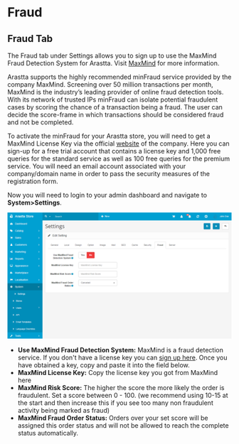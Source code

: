 Fraud
==============

Fraud Tab
---------

The Fraud tab under Settings allows you to sign up to use the MaxMind Fraud Detection System for Arastta. Visit [MaxMind](http://www.maxmind.com) for more information.

Arastta supports the highly recommended minFraud service provided by the company MaxMind. Screening over 50 million transactions per month, MaxMind is the industry’s leading provider of online fraud detection tools. With its network of trusted IPs minFraud can isolate potential fraudulent cases by scoring the chance of a transaction being a fraud. The user can decide the score-frame in which transactions should be considered fraud and not be completed.
 
To activate the minFraud for your Arastta store, you will need to get a MaxMind License Key via the official [website](https://www.maxmind.com/en/request-minfraud-service-trial) of the company. Here you can sign-up for a free trial account that contains a license key and 1,000 free queries for the standard service as well as 100 free queries for the premium service. You will need an email account associated with your company/domain name in order to pass the security measures of the registration form. 
 
Now you will need to login to your admin dashboard and navigate to **System>Settings**.

![settings fraud tab](_images/settings-fraud-tab.png)

- **Use MaxMind Fraud Detection System:** MaxMind is a fraud detection service. If you don't have a license key you can [sign up here](http://www.maxmind.com/?rId=arastta). Once you have obtained a key, copy and paste it into the field below.
- **MaxMind License Key:** Copy the license key you got from MaxMind here
- **MaxMind Risk Score:** The higher the score the more likely the order is fraudulent. Set a score between 0 - 100. (we recommend using 10-15 at the start and then increase this if you see too many non fraudulent activity being marked as fraud)
- **MaxMind Fraud Order Status:** Orders over your set score will be assigned this order status and will not be allowed to reach the complete status automatically.